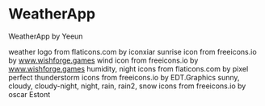 # WeatherApp

WeatherApp by Yeeun

weather logo from flaticons.com by iconxiar
sunrise icon from freeicons.io by www.wishforge.games
wind icon from freeicons.io by www.wishforge.games
humidity, night icons from flaticons.com by pixel perfect
thunderstorm icons from freeicons.io by EDT.Graphics
sunny, cloudy, cloudy-night, night, rain, rain2, snow icons from freeicons.io by oscar Estont

